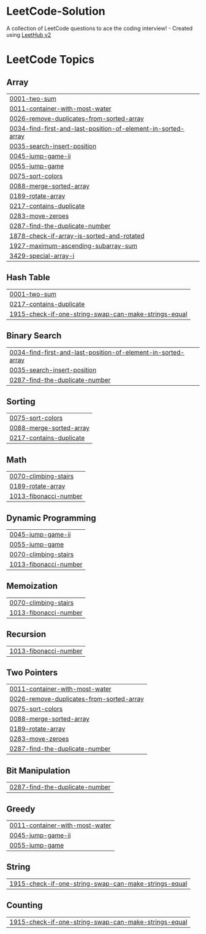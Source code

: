 # LeetCode-Solution
A collection of LeetCode questions to ace the coding interview! - Created using [LeetHub v2](https://github.com/arunbhardwaj/LeetHub-2.0)

<!---LeetCode Topics Start-->
# LeetCode Topics
## Array
|  |
| ------- |
| [0001-two-sum](https://github.com/Dushyant-singh10/LeetCode-Solution/tree/master/0001-two-sum) |
| [0011-container-with-most-water](https://github.com/Dushyant-singh10/LeetCode-Solution/tree/master/0011-container-with-most-water) |
| [0026-remove-duplicates-from-sorted-array](https://github.com/Dushyant-singh10/LeetCode-Solution/tree/master/0026-remove-duplicates-from-sorted-array) |
| [0034-find-first-and-last-position-of-element-in-sorted-array](https://github.com/Dushyant-singh10/LeetCode-Solution/tree/master/0034-find-first-and-last-position-of-element-in-sorted-array) |
| [0035-search-insert-position](https://github.com/Dushyant-singh10/LeetCode-Solution/tree/master/0035-search-insert-position) |
| [0045-jump-game-ii](https://github.com/Dushyant-singh10/LeetCode-Solution/tree/master/0045-jump-game-ii) |
| [0055-jump-game](https://github.com/Dushyant-singh10/LeetCode-Solution/tree/master/0055-jump-game) |
| [0075-sort-colors](https://github.com/Dushyant-singh10/LeetCode-Solution/tree/master/0075-sort-colors) |
| [0088-merge-sorted-array](https://github.com/Dushyant-singh10/LeetCode-Solution/tree/master/0088-merge-sorted-array) |
| [0189-rotate-array](https://github.com/Dushyant-singh10/LeetCode-Solution/tree/master/0189-rotate-array) |
| [0217-contains-duplicate](https://github.com/Dushyant-singh10/LeetCode-Solution/tree/master/0217-contains-duplicate) |
| [0283-move-zeroes](https://github.com/Dushyant-singh10/LeetCode-Solution/tree/master/0283-move-zeroes) |
| [0287-find-the-duplicate-number](https://github.com/Dushyant-singh10/LeetCode-Solution/tree/master/0287-find-the-duplicate-number) |
| [1878-check-if-array-is-sorted-and-rotated](https://github.com/Dushyant-singh10/LeetCode-Solution/tree/master/1878-check-if-array-is-sorted-and-rotated) |
| [1927-maximum-ascending-subarray-sum](https://github.com/Dushyant-singh10/LeetCode-Solution/tree/master/1927-maximum-ascending-subarray-sum) |
| [3429-special-array-i](https://github.com/Dushyant-singh10/LeetCode-Solution/tree/master/3429-special-array-i) |
## Hash Table
|  |
| ------- |
| [0001-two-sum](https://github.com/Dushyant-singh10/LeetCode-Solution/tree/master/0001-two-sum) |
| [0217-contains-duplicate](https://github.com/Dushyant-singh10/LeetCode-Solution/tree/master/0217-contains-duplicate) |
| [1915-check-if-one-string-swap-can-make-strings-equal](https://github.com/Dushyant-singh10/LeetCode-Solution/tree/master/1915-check-if-one-string-swap-can-make-strings-equal) |
## Binary Search
|  |
| ------- |
| [0034-find-first-and-last-position-of-element-in-sorted-array](https://github.com/Dushyant-singh10/LeetCode-Solution/tree/master/0034-find-first-and-last-position-of-element-in-sorted-array) |
| [0035-search-insert-position](https://github.com/Dushyant-singh10/LeetCode-Solution/tree/master/0035-search-insert-position) |
| [0287-find-the-duplicate-number](https://github.com/Dushyant-singh10/LeetCode-Solution/tree/master/0287-find-the-duplicate-number) |
## Sorting
|  |
| ------- |
| [0075-sort-colors](https://github.com/Dushyant-singh10/LeetCode-Solution/tree/master/0075-sort-colors) |
| [0088-merge-sorted-array](https://github.com/Dushyant-singh10/LeetCode-Solution/tree/master/0088-merge-sorted-array) |
| [0217-contains-duplicate](https://github.com/Dushyant-singh10/LeetCode-Solution/tree/master/0217-contains-duplicate) |
## Math
|  |
| ------- |
| [0070-climbing-stairs](https://github.com/Dushyant-singh10/LeetCode-Solution/tree/master/0070-climbing-stairs) |
| [0189-rotate-array](https://github.com/Dushyant-singh10/LeetCode-Solution/tree/master/0189-rotate-array) |
| [1013-fibonacci-number](https://github.com/Dushyant-singh10/LeetCode-Solution/tree/master/1013-fibonacci-number) |
## Dynamic Programming
|  |
| ------- |
| [0045-jump-game-ii](https://github.com/Dushyant-singh10/LeetCode-Solution/tree/master/0045-jump-game-ii) |
| [0055-jump-game](https://github.com/Dushyant-singh10/LeetCode-Solution/tree/master/0055-jump-game) |
| [0070-climbing-stairs](https://github.com/Dushyant-singh10/LeetCode-Solution/tree/master/0070-climbing-stairs) |
| [1013-fibonacci-number](https://github.com/Dushyant-singh10/LeetCode-Solution/tree/master/1013-fibonacci-number) |
## Memoization
|  |
| ------- |
| [0070-climbing-stairs](https://github.com/Dushyant-singh10/LeetCode-Solution/tree/master/0070-climbing-stairs) |
| [1013-fibonacci-number](https://github.com/Dushyant-singh10/LeetCode-Solution/tree/master/1013-fibonacci-number) |
## Recursion
|  |
| ------- |
| [1013-fibonacci-number](https://github.com/Dushyant-singh10/LeetCode-Solution/tree/master/1013-fibonacci-number) |
## Two Pointers
|  |
| ------- |
| [0011-container-with-most-water](https://github.com/Dushyant-singh10/LeetCode-Solution/tree/master/0011-container-with-most-water) |
| [0026-remove-duplicates-from-sorted-array](https://github.com/Dushyant-singh10/LeetCode-Solution/tree/master/0026-remove-duplicates-from-sorted-array) |
| [0075-sort-colors](https://github.com/Dushyant-singh10/LeetCode-Solution/tree/master/0075-sort-colors) |
| [0088-merge-sorted-array](https://github.com/Dushyant-singh10/LeetCode-Solution/tree/master/0088-merge-sorted-array) |
| [0189-rotate-array](https://github.com/Dushyant-singh10/LeetCode-Solution/tree/master/0189-rotate-array) |
| [0283-move-zeroes](https://github.com/Dushyant-singh10/LeetCode-Solution/tree/master/0283-move-zeroes) |
| [0287-find-the-duplicate-number](https://github.com/Dushyant-singh10/LeetCode-Solution/tree/master/0287-find-the-duplicate-number) |
## Bit Manipulation
|  |
| ------- |
| [0287-find-the-duplicate-number](https://github.com/Dushyant-singh10/LeetCode-Solution/tree/master/0287-find-the-duplicate-number) |
## Greedy
|  |
| ------- |
| [0011-container-with-most-water](https://github.com/Dushyant-singh10/LeetCode-Solution/tree/master/0011-container-with-most-water) |
| [0045-jump-game-ii](https://github.com/Dushyant-singh10/LeetCode-Solution/tree/master/0045-jump-game-ii) |
| [0055-jump-game](https://github.com/Dushyant-singh10/LeetCode-Solution/tree/master/0055-jump-game) |
## String
|  |
| ------- |
| [1915-check-if-one-string-swap-can-make-strings-equal](https://github.com/Dushyant-singh10/LeetCode-Solution/tree/master/1915-check-if-one-string-swap-can-make-strings-equal) |
## Counting
|  |
| ------- |
| [1915-check-if-one-string-swap-can-make-strings-equal](https://github.com/Dushyant-singh10/LeetCode-Solution/tree/master/1915-check-if-one-string-swap-can-make-strings-equal) |
<!---LeetCode Topics End-->